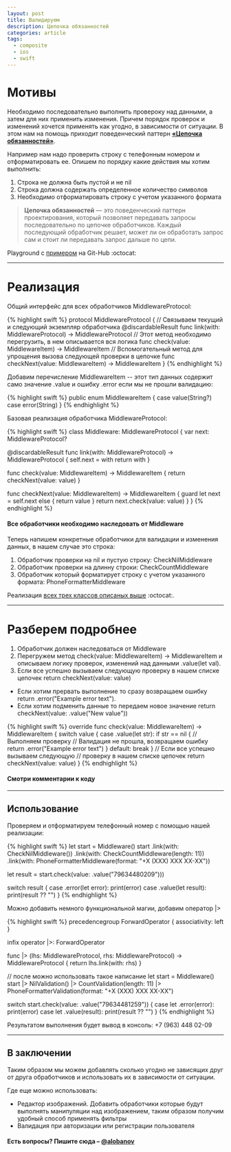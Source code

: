 ```yaml
---
layout: post
title: Валидируем
description: Цепочка обязанностей
categories: article
tags:
  - composite
  - ios
  - swift
---
```


# Мотивы

Необходимо последовательно выполнить провероку над данными, а затем для них применить изменения. Причем порядок проверок и изменений хочется применять как угодно, в зависимости от ситуации. В этом нам на помощь приходит поведенческий паттерн [**«Цепочка обязанностей»**][5].

Например нам надо проверить строку с телефонным номером и отформатировать ее. Опишем по порядку какие действия мы хотим выполнить:

1. Строка не должна быть пустой и не <span class="wordcode">nil</span>
2. Строка должна содержать определенное количество символов
3. Необходимо отформатировать строку с учетом указанного формата

> **Цепочка обязанностей** — это поведенческий паттерн проектирования, который позволяет передавать запросы последовательно по цепочке обработчиков. Каждый последующий обработчик решает, может ли он обработать запрос сам и стоит ли передавать запрос дальше по цепи.

Playground с [примером][2] на Git-Hub :octocat:

---

# Реализация

Общий интерфейс для всех обработчиков <span class="wordcode">MiddlewareProtocol</span>:

{% highlight swift %}
protocol MiddlewareProtocol {
  // Связываем текущий и следующий экземпляр обработчика
  @discardableResult func link(with: MiddlewareProtocol) -> MiddlewareProtocol
  // Этот метод необходимо перегрузить, в нем описывается вся логика
  func check(value: MiddlewareItem) -> MiddlewareItem
  // Вспомогательный метод для упрощения вызова следующей проверки в цепочке
  func checkNext(value: MiddlewareItem) -> MiddlewareItem
}
{% endhighlight %}

Добавим перечисление <span class="wordcode">MiddlewareItem</span> -- этот тип данных содержит само значение <span class="wordcode">.value</span> и ошибку <span class="wordcode">.error</span> если мы не прошли валидацию:

{% highlight swift %}
public enum MiddlewareItem {
  case value(String?)
  case error(String)
}
{% endhighlight %}

Базовая реализация обработчика <span class="wordcode">MiddlewareProtocol</span>:

{% highlight swift %}
class Middleware: MiddlewareProtocol {
  var next: MiddlewareProtocol?

  @discardableResult func link(with: MiddlewareProtocol) -> MiddlewareProtocol {
    self.next = with
    return with
  }

  func check(value: MiddlewareItem) -> MiddlewareItem {
    return checkNext(value: value)
  }

  func checkNext(value: MiddlewareItem) -> MiddlewareItem {
    guard let next = self.next else { return value }
    return next.check(value: value)
  }
}
{% endhighlight %}

#### Все обработчики необходимо наследовать от Middleware

Теперь напишем конкретные обработчики для валидации и изменения данных, в нашем случае это строка:

1. Обработчик проверки на <span class="wordcode">nil</span> и пустую строку: <span class="wordcode">CheckNilMiddleware</span>
2. Обработчик проверки на длинну строки: <span class="wordcode">CheckCountMiddleware</span>
3. Обработчик который форматирует строку с учетом указанного формата: <span class="wordcode">PhoneFormatterMiddleware</span>

Реализация [всех трех классов описаных выше][1] :octocat:.

---

# Разберем подробнее

1. Обработчик должен наследоваться от <span class="wordcode">Middleware</span>
2. Перегружем метод <span class="wordcode">check(value: MiddlewareItem) -> MiddlewareItem</span> и описываем логику проверок, изменений над данными <span class="wordcode">.value(let val)</span>.
3. Если все успешно вызываем следующую проверку в нашем списке цепочек <span class="wordcode">return checkNext(value: value)</span>
  * Если хотим прервать выполнение то сразу возвращаем ошибку <span class="wordcode">return .error("Example error text")</span>.
  * Если хотим подменить данные то передаем новое значение <span class="wordcode">return checkNext(value: .value("New value"))</span>

{% highlight swift %}
override func check(value: MiddlewareItem) -> MiddlewareItem {
    switch value {
    case .value(let str):
      if str == nil { // Выполняем проверку
        // Валидация не прошла, возвращаем ошибку
        return .error("Example error text")
      }
    default:
      break
    }
    // Если все успешно вызываем следующую
    // проверку в нашем списке цепочек
    return checkNext(value: value)
  }
{% endhighlight %}

#### Смотри комментарии к коду

---

## Использование

Проверяем и отформатируем телефонный номер с помощью нашей реализации:

{% highlight swift %}
let start = Middleware()
start
  .link(with: CheckNilMiddleware())
  .link(with: CheckCountMiddleware(length: 11))
  .link(with: PhoneFormatterMiddleware(format: "+X (XXX) XXX XX-XX"))

let result = start.check(value: .value("79634480209")))

switch result {
case .error(let error): print(error)
case .value(let result): print(result ?? "")
}
{% endhighlight %}

Можно добавить немного функциональной магии, добавим оператор <span class="wordcode">|></span>

{% highlight swift %}
precedencegroup ForwardOperator {
  associativity: left
}

infix operator |>: ForwardOperator

func |> (lhs: MiddlewareProtocol, rhs: MiddlewareProtocol) -> MiddlewareProtocol {
  return lhs.link(with: rhs)
}

// после можно использовать такое написание
let start = Middleware()
start
  |> NilValidation()
  |> CountValidation(length: 11)
  |> PhoneFormatterValidation(format: "+X (XXX) XXX XX-XX")

switch start.check(value: .value("79634481259")) {
case let .error(error): print(error)
case let .value(result): print(result ?? "")
}
{% endhighlight %}

Результатом выполнения будет вывод в консоль: <span class="wordcode">+7 (963) 448 02-09</span>

---

## В заключении

Таким образом мы можем добавлять сколько угодно не зависящих друг от друга обработчиков и использовать их в зависимости от ситуации.

Где еще можно использовать:

* Редактор изображений. Добавить обработчики которые будут выполнять манипуляции над изображением, таким образом получим удобный способ применять фильтры
* Валидация при авторизации или регистрации пользователя

#### Есть вопросы? Пишите сюда – [@alobanov](https://twitter.com/alobanov)

[1]: https://github.com/alobanov/ExampleArticleComposite/tree/master/chainOfResponsibilityValidation/chainOfResponsibilityValidation.playground
[2]: https://gist.github.com/alobanov/30dec2f118532b4cc32d82bc321ac1bd
[5]: https://ru.wikipedia.org/wiki/%D0%A6%D0%B5%D0%BF%D0%BE%D1%87%D0%BA%D0%B0_%D0%BE%D0%B1%D1%8F%D0%B7%D0%B0%D0%BD%D0%BD%D0%BE%D1%81%D1%82%D0%B5%D0%B9
